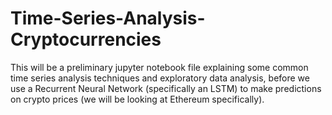 # Time-Series-Analysis-Cryptocurrencies

This will be a preliminary jupyter notebook file explaining some common time series analysis techniques and exploratory data analysis, before we use a Recurrent Neural Network (specifically an LSTM) to make predictions on crypto prices (we will be looking at Ethereum specifically).
